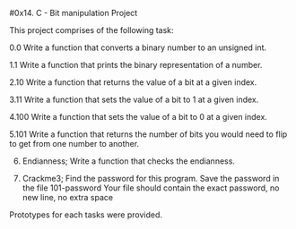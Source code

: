 #0x14. C - Bit manipulation Project

This project comprises of the following task:

0.0
Write a function that converts a binary number to an unsigned int.

1.1
Write a function that prints the binary representation of a number.

2.10
Write a function that returns the value of a bit at a given index.

3.11
Write a function that sets the value of a bit to 1 at a given index.

4.100
Write a function that sets the value of a bit to 0 at a given index.

5.101
Write a function that returns the number of bits you would need to flip to get from one number to another.

6. Endianness;
Write a function that checks the endianness.

7. Crackme3;
Find the password for this program.
Save the password in the file 101-password
Your file should contain the exact password, no new line, no extra space

Prototypes for each tasks were provided.

